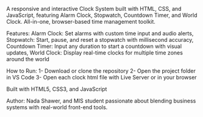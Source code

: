 A responsive and interactive Clock System built with HTML, CSS, and JavaScript, featuring Alarm Clock, Stopwatch, Countdown Timer, and World Clock. All-in-one, browser-based time management toolkit.

Features:
Alarm Clock: Set alarms with custom time input and audio alerts, 
Stopwatch: Start, pause, and reset a stopwatch with millisecond accuracy, 
Countdown Timer: Input any duration to start a countdown with visual updates, 
World Clock: Display real-time clocks for multiple time zones around the world

How to Run:
1- Download or clone the repository
2- Open the project folder in VS Code
3- Open each clock html file with Live Server or in your browser

Built with HTML5, CSS3, and JavaScript

Author: Nada Shawer, and MIS student passionate about blending business systems with real-world front-end tools.
